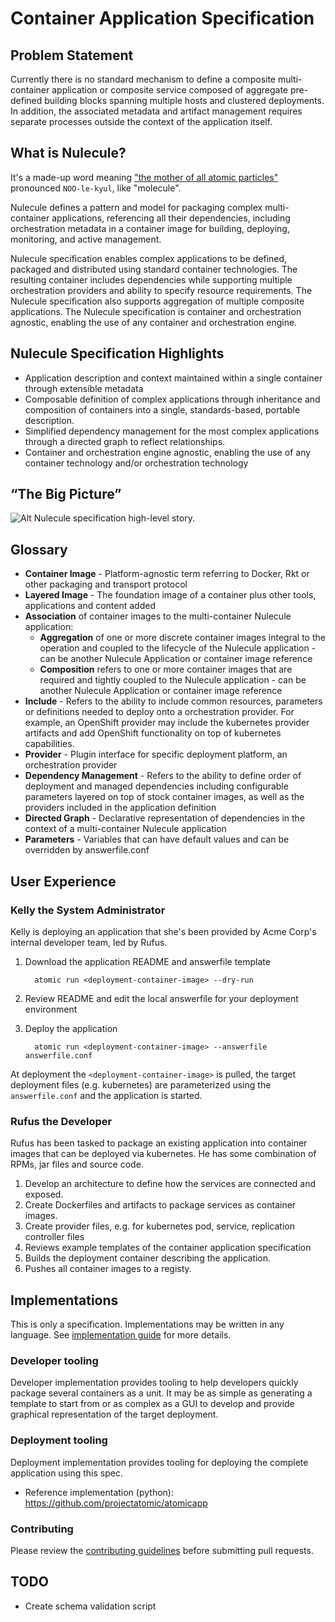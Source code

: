 # Container Application Specification

## Problem Statement
Currently there is no standard mechanism to define a composite multi-container application or composite service composed of aggregate pre-defined building blocks spanning multiple hosts and clustered deployments. In addition, the associated metadata and artifact management requires separate processes outside the context of the application itself. 

## What is Nulecule?
It's a made-up word meaning ["the mother of all atomic particles"](http://simpsons.wikia.com/wiki/Made-up_words) pronounced `NOO-le-kyul`, like "molecule".

Nulecule defines a pattern and model for packaging complex multi-container applications, referencing all their dependencies, including orchestration metadata in a container image for building, deploying, monitoring, and active management.

Nulecule specification enables complex applications to be defined, packaged and distributed using standard container technologies. The resulting container includes dependencies while supporting multiple orchestration providers and ability to specify resource requirements. The Nulecule specification also supports aggregation of multiple composite applications. The Nulecule specification is container and orchestration agnostic, enabling the use of any container and orchestration engine.

## Nulecule Specification Highlights

* Application description and context maintained within a single container through extensible metadata
* Composable definition of complex applications through inheritance and composition of containers into a single, standards-based, portable description.
* Simplified dependency management for the most complex applications through a directed graph to reflect relationships.
* Container and orchestration engine agnostic, enabling the use of any container technology and/or orchestration technology

## “The Big Picture”

![Alt Nulecule specification high-level story.](/images/NuleculeHigh-LevelStory.png "Nulecule specification high-level story")

## Glossary
* __Container Image__ - Platform-agnostic term referring to Docker, Rkt or other packaging and transport protocol
* __Layered Image__ - The foundation image of a container plus other tools, applications and content added
* __Association__ of container images to the multi-container Nulecule application:
  + __Aggregation__ of one or more discrete container images integral to the operation and coupled to the lifecycle of the Nulecule application - can be another Nulecule Application or container image reference
  + __Composition__ refers to one or more container images that are required and tightly coupled to the Nulecule application - can be another Nulecule Application or container image reference
* __Include__ - Refers to the ability to include common resources, parameters or definitions needed to deploy onto a orchestration provider. For example, an OpenShift provider may include the kubernetes provider artifacts and add OpenShift functionality on top of kubernetes capabilities.
* __Provider__ - Plugin interface for specific deployment platform, an orchestration provider
* __Dependency Management__ - Refers to the ability to define order of deployment and managed dependencies including configurable parameters layered on top of stock container images, as well as the providers included in the application definition
* __Directed Graph__ - Declarative representation of dependencies in the context of a multi-container Nulecule application
* __Parameters__ - Variables that can have default values and can be overridden by answerfile.conf

## User Experience

### Kelly the System Administrator

Kelly is deploying an application that she's been provided by Acme Corp's internal developer team, led by Rufus.

1. Download the application README and answerfile template

         atomic run <deployment-container-image> --dry-run

2. Review README and edit the local answerfile for your deployment environment
3. Deploy the application

         atomic run <deployment-container-image> --answerfile answerfile.conf

At deployment the `<deployment-container-image>` is pulled, the target deployment files (e.g. kubernetes) are parameterized using the `answerfile.conf` and the application is started.

### Rufus the Developer

Rufus has been tasked to package an existing application into container images that can be deployed via kubernetes. He has some combination of RPMs, jar files and source code.

1. Develop an architecture to define how the services are connected and exposed.
1. Create Dockerfiles and artifacts to package services as container images.
1. Create provider files, e.g. for kubernetes pod, service, replication controller files
1. Reviews example templates of the container application specification
1. Builds the deployment container describing the application.
1. Pushes all container images to a registy.

## Implementations

This is only a specification. Implementations may be written in any language. See [implementation guide](/docs/implementation_guide.md) for more details.

### Developer tooling

Developer implementation provides tooling to help developers quickly package several containers as a unit. It may be as simple as generating a template to start from or as complex as a GUI to develop and provide graphical representation of the target deployment.

### Deployment tooling

Deployment implementation provides tooling for deploying the complete application using this spec.

* Reference implementation (python): https://github.com/projectatomic/atomicapp

### Contributing

Please review the [contributing guidelines](CONTRIBUTING.md) before submitting pull requests.

## TODO

* Create schema validation script

